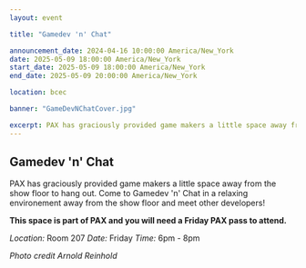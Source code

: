 ```yaml
---
layout: event

title: "Gamedev 'n' Chat"

announcement_date: 2024-04-16 10:00:00 America/New_York
date: 2025-05-09 18:00:00 America/New_York
start_date: 2025-05-09 18:00:00 America/New_York
end_date: 2025-05-09 20:00:00 America/New_York

location: bcec

banner: "GameDevNChatCover.jpg"

excerpt: PAX has graciously provided game makers a little space away from the show floor to hang out. Come to Gamedev 'n' Chat in a relaxing environement away from the show floor and meet other developers!
---
```


## Gamedev 'n' Chat

PAX has graciously provided game makers a little space away from the show floor to hang out. Come to Gamedev 'n' Chat in a relaxing environement away from the show floor and meet other developers!

**This space is part of PAX and you will need a Friday PAX pass to attend.**

*Location:* Room 207
*Date:* Friday
*Time:* 6pm - 8pm


*Photo credit Arnold Reinhold*